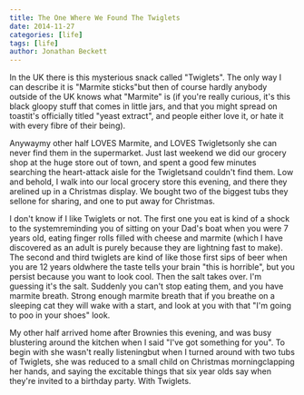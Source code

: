 ```yaml
---
title: The One Where We Found The Twiglets
date: 2014-11-27
categories: [life]
tags: [life]
author: Jonathan Beckett
---
```


In the UK there is this mysterious snack called "Twiglets". The only way I can describe it is "Marmite sticks"but then of course hardly anybody outside of the UK knows what "Marmite" is (if you're really curious, it's this black gloopy stuff that comes in little jars, and that you might spread on toastit's officially titled "yeast extract", and people either love it, or hate it with every fibre of their being).

Anywaymy other half LOVES Marmite, and LOVES Twigletsonly she can never find them in the supermarket. Just last weekend we did our grocery shop at the huge store out of town, and spent a good few minutes searching the heart-attack aisle for the Twigletsand couldn't find them. Low and behold, I walk into our local grocery store this evening, and there they arelined up in a Christmas display. We bought two of the biggest tubs they sellone for sharing, and one to put away for Christmas.

I don't know if I like Twiglets or not. The first one you eat is kind of a shock to the systemreminding you of sitting on your Dad's boat when you were 7 years old, eating finger rolls filled with cheese and marmite (which I have discovered as an adult is purely because they are lightning fast to make). The second and third twiglets are kind of like those first sips of beer when you are 12 years oldwhere the taste tells your brain "this is horrible", but you persist because you want to look cool. Then the salt takes over. I'm guessing it's the salt. Suddenly you can't stop eating them, and you have marmite breath. Strong enough marmite breath that if you breathe on a sleeping cat they will wake with a start, and look at you with that "I'm going to poo in your shoes" look.

My other half arrived home after Brownies this evening, and was busy blustering around the kitchen when I said "I've got something for you". To begin with she wasn't really listeningbut when I turned around with two tubs of Twiglets, she was reduced to a small child on Christmas morningclapping her hands, and saying the excitable things that six year olds say when they're invited to a birthday party. With Twiglets.